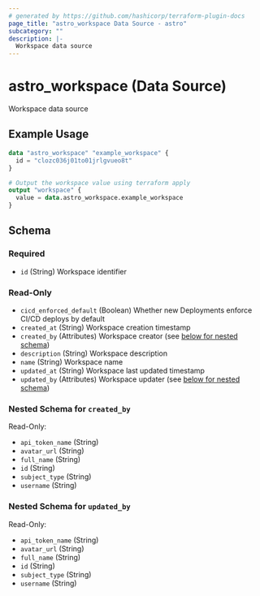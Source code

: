 ```yaml
---
# generated by https://github.com/hashicorp/terraform-plugin-docs
page_title: "astro_workspace Data Source - astro"
subcategory: ""
description: |-
  Workspace data source
---
```


# astro_workspace (Data Source)

Workspace data source

## Example Usage

```terraform
data "astro_workspace" "example_workspace" {
  id = "clozc036j01to01jrlgvueo8t"
}

# Output the workspace value using terraform apply
output "workspace" {
  value = data.astro_workspace.example_workspace
}
```

<!-- schema generated by tfplugindocs -->
## Schema

### Required

- `id` (String) Workspace identifier

### Read-Only

- `cicd_enforced_default` (Boolean) Whether new Deployments enforce CI/CD deploys by default
- `created_at` (String) Workspace creation timestamp
- `created_by` (Attributes) Workspace creator (see [below for nested schema](#nestedatt--created_by))
- `description` (String) Workspace description
- `name` (String) Workspace name
- `updated_at` (String) Workspace last updated timestamp
- `updated_by` (Attributes) Workspace updater (see [below for nested schema](#nestedatt--updated_by))

<a id="nestedatt--created_by"></a>
### Nested Schema for `created_by`

Read-Only:

- `api_token_name` (String)
- `avatar_url` (String)
- `full_name` (String)
- `id` (String)
- `subject_type` (String)
- `username` (String)


<a id="nestedatt--updated_by"></a>
### Nested Schema for `updated_by`

Read-Only:

- `api_token_name` (String)
- `avatar_url` (String)
- `full_name` (String)
- `id` (String)
- `subject_type` (String)
- `username` (String)
